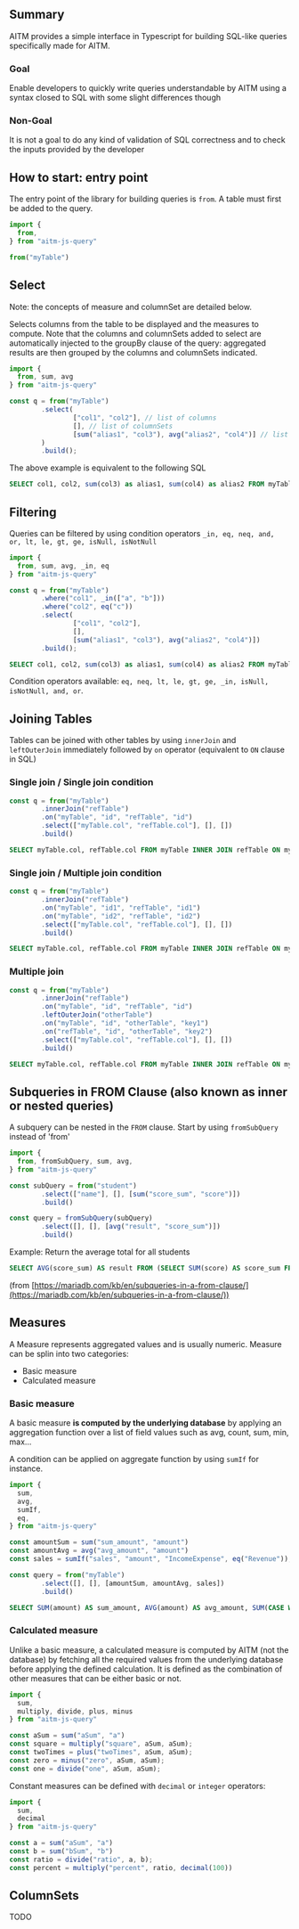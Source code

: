 ##  Summary 

AITM provides a simple interface in Typescript for building SQL-like queries specifically made for AITM. 

### Goal

Enable developers to quickly write queries understandable by AITM using a syntax closed to SQL with 
some slight differences though

### Non-Goal

It is not a goal to do any kind of validation of SQL correctness and to check the inputs provided by the developer

## How to start: entry point

The entry point of the library for building queries is `from`. A table must first be added to the query.
```typescript
import {
  from,
} from "aitm-js-query"

from("myTable")
```

## Select

Note: the concepts of measure and columnSet are detailed below.

Selects columns from the table to be displayed and the measures to compute. Note that the columns and columnSets
added to select are automatically injected to the groupBy clause of the query: aggregated results are then grouped by
the columns and columnSets indicated.

```typescript
import {
  from, sum, avg
} from "aitm-js-query"

const q = from("myTable")
        .select(
                ["col1", "col2"], // list of columns
                [], // list of columnSets
                [sum("alias1", "col3"), avg("alias2", "col4")] // list of measures
        )
        .build();
```

The above example is equivalent to the following SQL

```sql
SELECT col1, col2, sum(col3) as alias1, sum(col4) as alias2 FROM myTable GROUP BY col1, col2
```

## Filtering

Queries can be filtered by using condition operators `_in, eq, neq, and, or, lt, le, gt, ge, isNull, isNotNull`

```typescript
import {
  from, sum, avg, _in, eq
} from "aitm-js-query"

const q = from("myTable")
        .where("col1", _in(["a", "b"]))
        .where("col2", eq("c"))
        .select(
                ["col1", "col2"],
                [],
                [sum("alias1", "col3"), avg("alias2", "col4")])
        .build();
```

```sql
SELECT col1, col2, sum(col3) as alias1, sum(col4) as alias2 FROM myTable WHERE col1 IN ('a', 'b') AND col2='c' GROUP BY col1, col2
```

Condition operators available: `eq, neq, lt, le, gt, ge, _in, isNull, isNotNull, and, or`.

## Joining Tables

Tables can be joined with other tables by using `innerJoin` and `leftOuterJoin` immediately followed by `on` operator (equivalent to `ON` clause in SQL)

### Single join / Single join condition

```typescript
const q = from("myTable")
        .innerJoin("refTable")
        .on("myTable", "id", "refTable", "id")
        .select(["myTable.col", "refTable.col"], [], [])
        .build()
```

```sql
SELECT myTable.col, refTable.col FROM myTable INNER JOIN refTable ON myTable.id = refTable.id
```

### Single join / Multiple join condition

```typescript
const q = from("myTable")
        .innerJoin("refTable")
        .on("myTable", "id1", "refTable", "id1")
        .on("myTable", "id2", "refTable", "id2")
        .select(["myTable.col", "refTable.col"], [], [])
        .build()
```

```sql
SELECT myTable.col, refTable.col FROM myTable INNER JOIN refTable ON myTable.id1 = refTable.id1 AND myTable.id2 = refTable.id2 
```

### Multiple join

```typescript
const q = from("myTable")
        .innerJoin("refTable")
        .on("myTable", "id", "refTable", "id")
        .leftOuterJoin("otherTable")
        .on("myTable", "id", "otherTable", "key1")
        .on("refTable", "id", "otherTable", "key2")
        .select(["myTable.col", "refTable.col"], [], [])
        .build()
```

```sql
SELECT myTable.col, refTable.col FROM myTable INNER JOIN refTable ON myTable.id = refTable.id LEFT OUTER JOIN otherTable ON myTable.id = otherTable.key1 AND refTable.id = otherTable.key2
```

## Subqueries in FROM Clause (also known as inner or nested queries)

A subquery can be nested in the `FROM` clause. Start by using `fromSubQuery` instead of 'from'

```typescript
import {
  from, fromSubQuery, sum, avg, 
} from "aitm-js-query"

const subQuery = from("student")
        .select(["name"], [], [sum("score_sum", "score")])
        .build()

const query = fromSubQuery(subQuery)
        .select([], [], [avg("result", "score_sum")])
        .build()
```

Example: Return the average total for all students

```sql
SELECT AVG(score_sum) AS result FROM (SELECT SUM(score) AS score_sum FROM student GROUP BY name);
```
(from [https://mariadb.com/kb/en/subqueries-in-a-from-clause/](https://mariadb.com/kb/en/subqueries-in-a-from-clause/))

## Measures

A Measure represents aggregated values and is usually numeric. Measure can be splin into two categories:
- Basic measure
- Calculated measure

### Basic measure

A basic measure **is computed by the underlying database** by applying an aggregation function over a list of field values
such as avg, count, sum, min, max...

A condition can be applied on aggregate function by using `sumIf` for instance.

```typescript
import {
  sum,
  avg,      
  sumIf,
  eq,
} from "aitm-js-query"

const amountSum = sum("sum_amount", "amount")
const amountAvg = avg("avg_amount", "amount")
const sales = sumIf("sales", "amount", "IncomeExpense", eq("Revenue"));

const query = from("myTable")
        .select([], [], [amountSum, amountAvg, sales])
        .build()
```

```sql
SELECT SUM(amount) AS sum_amount, AVG(amount) AS avg_amount, SUM(CASE WHEN IncomeExpense = 'Revenue' THEN amount 0 END) AS sales  FROM myTable;
```

### Calculated measure

Unlike a basic measure, a calculated measure is computed by AITM (not the database) by fetching all the required values from the underlying 
database before applying the defined calculation. 
It is defined as the combination of other measures that can be either basic or not.

```typescript
import {
  sum,
  multiply, divide, plus, minus
} from "aitm-js-query"

const aSum = sum("aSum", "a")
const square = multiply("square", aSum, aSum);
const twoTimes = plus("twoTimes", aSum, aSum);
const zero = minus("zero", aSum, aSum);
const one = divide("one", aSum, aSum);
```

Constant measures can be defined with `decimal` or `integer` operators:

```typescript
import {
  sum,
  decimal
} from "aitm-js-query"

const a = sum("aSum", "a")
const b = sum("bSum", "b")
const ratio = divide("ratio", a, b);
const percent = multiply("percent", ratio, decimal(100)) 
```

## ColumnSets

TODO 
